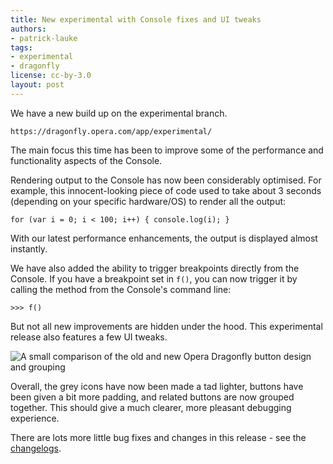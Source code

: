 ```yaml
---
title: New experimental with Console fixes and UI tweaks
authors:
- patrick-lauke
tags:
- experimental
- dragonfly
license: cc-by-3.0
layout: post
---
```


<p>We have a new build up on the experimental branch.</p>
<pre><code><a>https://dragonfly.opera.com/app/experimental/</a></code></pre>
<p>The main focus this time has been to improve some of the performance and functionality aspects of the Console.</p>
<p>Rendering output to the Console has now been considerably optimised. For example, this innocent-looking piece of code used to take about 3 seconds (depending on your specific hardware/OS) to render all the output:</p>
<pre><code>for (var i = 0; i &lt; 100; i++) { console.log(i); }</code></pre>
<p>With our latest performance enhancements, the output is displayed almost instantly.</p>
<p>We have also added the ability to trigger breakpoints directly from the Console. If you have a breakpoint set in <code>f()</code>, you can now trigger it by calling the method from the Console&#39;s command line:</p>
<pre><code>&gt;&gt;&gt; f()</code></pre>
<p>But not all new improvements are hidden under the hood. This experimental release also features a few UI tweaks.</p>
<img src="{{ page.id }}/dragonfly-experimental-october-UI-tweaks.png" alt="A small comparison of the old and new Opera Dragonfly button design and grouping" />
<p>Overall, the grey icons have now been made a tad lighter, buttons have been given a bit more padding, and related buttons are now grouped together. This should give a much clearer, more pleasant debugging experience.</p>
<p>There are lots more little bug fixes and changes in this release - see the <a href="http://dragonfly.opera.com/app/stp-1/experimental/logs/">changelogs</a>.</p>
